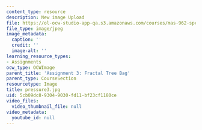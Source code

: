 ```yaml
---
content_type: resource
description: New image Upload
file: https://ol-ocw-studio-app-qa.s3.amazonaws.com/courses/mas-962-special-topics-new-textiles-spring-2010/5cb09dc893049030fd11bf23cf1180ce_pressure3.jpg
file_type: image/jpeg
image_metadata:
  caption: ''
  credit: ''
  image-alt: ''
learning_resource_types:
- Assignments
ocw_type: OCWImage
parent_title: 'Assignment 3: Fractal Tree Bag'
parent_type: CourseSection
resourcetype: Image
title: pressure3.jpg
uid: 5cb09dc8-9304-9030-fd11-bf23cf1180ce
video_files:
  video_thumbnail_file: null
video_metadata:
  youtube_id: null
---
```

